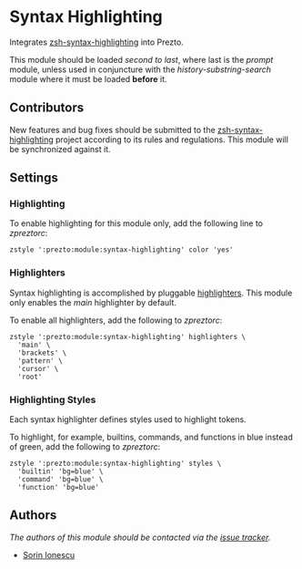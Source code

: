 Syntax Highlighting
===================

Integrates [zsh-syntax-highlighting][1] into Prezto.

This module should be loaded *second to last*, where last is the *prompt*
module, unless used in conjuncture with the *history-substring-search* module
where it must be loaded **before** it.

Contributors
------------

New features and bug fixes should be submitted to the
[zsh-syntax-highlighting][1] project according to its rules and regulations.
This module will be synchronized against it.

Settings
--------

### Highlighting

To enable highlighting for this module only, add the following line to
*zpreztorc*:

    zstyle ':prezto:module:syntax-highlighting' color 'yes'

### Highlighters

Syntax highlighting is accomplished by pluggable [highlighters][2]. This module
only enables the *main* highlighter by default.

To enable all highlighters, add the following to *zpreztorc*:

    zstyle ':prezto:module:syntax-highlighting' highlighters \
      'main' \
      'brackets' \
      'pattern' \
      'cursor' \
      'root'

### Highlighting Styles

Each syntax highlighter defines styles used to highlight tokens.

To highlight, for example, builtins, commands, and functions in blue instead of
green, add the following to *zpreztorc*:

    zstyle ':prezto:module:syntax-highlighting' styles \
      'builtin' 'bg=blue' \
      'command' 'bg=blue' \
      'function' 'bg=blue'

Authors
-------

*The authors of this module should be contacted via the [issue tracker][3].*

  - [Sorin Ionescu](https://github.com/sorin-ionescu)

[1]: https://github.com/zsh-users/zsh-syntax-highlighting
[2]: https://github.com/zsh-users/zsh-syntax-highlighting/tree/master/highlighters
[3]: https://github.com/sorin-ionescu/prezto/issues

